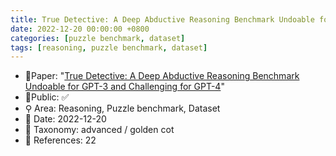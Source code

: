```yaml
---
title: True Detective: A Deep Abductive Reasoning Benchmark Undoable for GPT-3 and Challenging for GPT-4
date: 2022-12-20 00:00:00 +0800
categories: [puzzle benchmark, dataset]
tags: [reasoning, puzzle benchmark, dataset]
---
```


- 📙Paper: "[True Detective: A Deep Abductive Reasoning Benchmark Undoable for GPT-3 and Challenging for GPT-4](https://www.semanticscholar.org/paper/True-Detective%3A-A-Deep-Abductive-Reasoning-Undoable-Del-Fishel/256ef1f8d0ea2982cc50d3e85e5f1b4920f037fe)"
- 🔑Public: ✅
- ⚲ Area: Reasoning, Puzzle benchmark, Dataset
- 📅 Date: 2022-12-20
- 🔎 Taxonomy: advanced / golden cot
- 📝 References: 22
